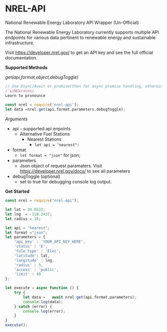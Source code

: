 # NREL-API
National Renewable Energy Laboratory API Wrapper (Un-Official)

The National Renewable Energy Laboratory currently supports multiple API endpoints for various data pertinent to renewable energy and sustainable infrastructure. 

Visit https://developer.nrel.gov/ to get an API key and see the full official documentation.

**Supported Methods**

*get(api,format,object,debugToggle)*
```javascript
// Use Async/Await or promise/then for async promise handling, otherwise invokations will run synchronously
/ˈsiNGkrənəs/
Learn to pronounce
 
const nrel = require('nrel-api');
let data =nrel.get(api,format,parameters,debugToggle);
```
*Arguments*
* api - supported api enpoints
  * Alternative Fuel Stations
    * Nearest Stations
      * ```let api = "nearest":```
* format 
  * ``` let format = "json" ``` for json;
* parameters 
  * Json object of request paramaters. Visit https://developer.nrel.gov/docs/ to see all parameters
* debugToggle (optional)
  * set to true for debugging console log output. 


**Get Started**

```javascript
const nrel = require("nrel-api");

let lat = 34.0522;
let lng  = -118.2437;
let radius = 10;

let api = "nearest";
let format ="json";
let parameters = { 
    'api_key' : 'YOUR_API_KEY_HERE',
    'status' : 'E',
    'fule_type' : 'Elec',
    'latitude': lat, 
    'longitude' : lng,
    'radius' : 5,
    'access' : 'public',
    'limit' : 40 
};

let execute = async function () {
    try {
        let data =   await nrel.get(api,format,parameters);
        console.log(data);
    } catch (error) {
        console.log(error);
    }
}
execute();
```
